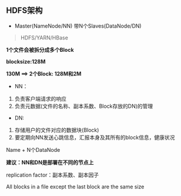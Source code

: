 ## HDFS架构

* Master(NameNode/NN) 带N个Slaves(DataNode/DN)

> HDFS/YARN/HBase

**1个文件会被拆分成多个Block**

**blocksize:128M**

**130M ==> 2个Block: 128M和2M**

* NN：

1. 负责客户端请求的响应
2. 负责元数据(文件的名称、副本系数、Block存放的DN)的管理

* DN:

1. 存储用户的文件对应的数据块(Block)
2. 要定期向NN发送心跳信息，汇报本身及其所有的block信息，健康状况

Name + N个DataNode

**建议：NN和DN是部署在不同的节点上**

replication factor：副本系数、副本因子

All blocks in a file except the last block are the same size



